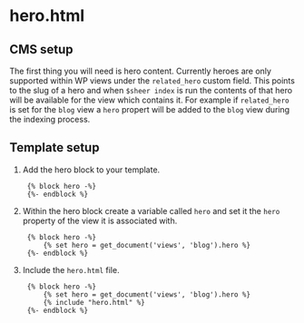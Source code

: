 # hero.html

## CMS setup

The first thing you will need is hero content. Currently heroes are only
supported within WP views under the `related_hero` custom field. This points
to the slug of a hero and when `$sheer index` is run the contents of that hero
will be available for the view which contains it. For example if `related_hero`
is set for the `blog` view a `hero` propert will be added to the `blog` view
during the indexing process.

## Template setup

1. Add the hero block to your template.

        {% block hero -%}
        {%- endblock %}

2. Within the hero block create a variable called `hero` and set it the `hero`
   property of the view it is associated with.

        {% block hero -%}
            {% set hero = get_document('views', 'blog').hero %}
        {%- endblock %}

3. Include the `hero.html` file.

        {% block hero -%}
            {% set hero = get_document('views', 'blog').hero %}
            {% include "hero.html" %}
        {%- endblock %}
